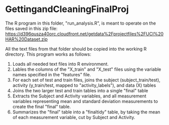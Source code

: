 # GettingandCleaningFinalProj
The R program in this folder, "run_analysis.R", is meant to operate on the files saved in this zip file:
https://d396qusza40orc.cloudfront.net/getdata%2Fprojectfiles%2FUCI%20HAR%20Dataset.zip

All the text files from that folder should be copied into the working R directory. This program works as follows:

1) Loads all needed text files into R environment.
2) Lables the columns of the "X_train" and "X_test" files using the variable names specified in the "features" file.
3) For each set of test and train files, joins the subject (subject_train/test), activity (y_train/test, mapped to "activity_labels"), and data (X) tables
4) Joins the two larger test and train tables into a single "final" table
5) Extracts the Subject and Activity variables, and all measurement variables representing mean and standard deviation measurements to create the final "final" table.
6) Summarizes the "final" table into a "finaltidy" table, by taking the mean of each measurement variable, cut by Subject and Activity.

